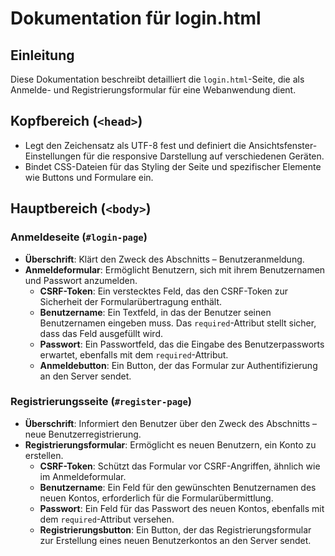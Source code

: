 
# Dokumentation für login.html

## Einleitung
Diese Dokumentation beschreibt detailliert die `login.html`-Seite, die als Anmelde- und Registrierungsformular für eine Webanwendung dient.

## Kopfbereich (`<head>`)
- Legt den Zeichensatz als UTF-8 fest und definiert die Ansichtsfenster-Einstellungen für die responsive Darstellung auf verschiedenen Geräten.
- Bindet CSS-Dateien für das Styling der Seite und spezifischer Elemente wie Buttons und Formulare ein.

## Hauptbereich (`<body>`)
### Anmeldeseite (`#login-page`)
- **Überschrift**: Klärt den Zweck des Abschnitts – Benutzeranmeldung.
- **Anmeldeformular**: Ermöglicht Benutzern, sich mit ihrem Benutzernamen und Passwort anzumelden.
  - **CSRF-Token**: Ein verstecktes Feld, das den CSRF-Token zur Sicherheit der Formularübertragung enthält.
  - **Benutzername**: Ein Textfeld, in das der Benutzer seinen Benutzernamen eingeben muss. Das `required`-Attribut stellt sicher, dass das Feld ausgefüllt wird.
  - **Passwort**: Ein Passwortfeld, das die Eingabe des Benutzerpassworts erwartet, ebenfalls mit dem `required`-Attribut.
  - **Anmeldebutton**: Ein Button, der das Formular zur Authentifizierung an den Server sendet.

### Registrierungsseite (`#register-page`)
- **Überschrift**: Informiert den Benutzer über den Zweck des Abschnitts – neue Benutzerregistrierung.
- **Registrierungsformular**: Ermöglicht es neuen Benutzern, ein Konto zu erstellen.
  - **CSRF-Token**: Schützt das Formular vor CSRF-Angriffen, ähnlich wie im Anmeldeformular.
  - **Benutzername**: Ein Feld für den gewünschten Benutzernamen des neuen Kontos, erforderlich für die Formularübermittlung.
  - **Passwort**: Ein Feld für das Passwort des neuen Kontos, ebenfalls mit dem `required`-Attribut versehen.
  - **Registrierungsbutton**: Ein Button, der das Registrierungsformular zur Erstellung eines neuen Benutzerkontos an den Server sendet.
